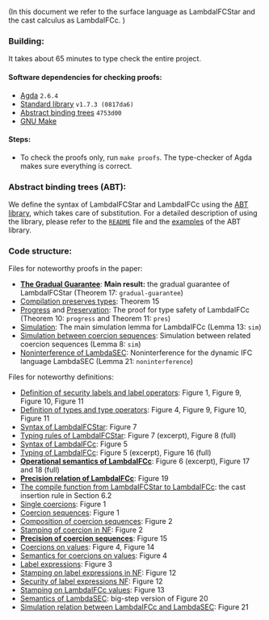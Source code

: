 (In this document we refer to the surface language as LambdaIFCStar and
the cast calculus as LambdaIFCc. )

### Building:

It takes about 65 minutes to type check the entire project.

#### Software dependencies for checking proofs:

- [Agda](https://wiki.portal.chalmers.se/agda) `2.6.4`
- [Standard library](https://github.com/agda/agda-stdlib) `v1.7.3 (0817da6)`
- [Abstract binding trees](https://github.com/jsiek/abstract-binding-trees/) `4753d00`
- [GNU Make](https://www.gnu.org/software/make/)

#### Steps:

+ To check the proofs only, run `make proofs`.
  The type-checker of Agda makes sure everything is correct.


### Abstract binding trees (ABT):

We define the syntax of LambdaIFCStar and LambdaIFCc using
the [ABT library](https://github.com/jsiek/abstract-binding-trees),
which takes care of substitution. For a detailed
description of using the library, please refer to the
[`README`](https://github.com/jsiek/abstract-binding-trees/blob/master/README.md) file
and the [examples](https://github.com/jsiek/abstract-binding-trees/tree/master/src/examples)
of the ABT library.

### Code structure:

Files for noteworthy proofs in the paper:

+ [**The Gradual Guarantee**](./src/CC2/GradualGuarantee.agda):
  **Main result:**
  the gradual guarantee of LambdaIFCStar (Theorem 17: `gradual-guarantee`)
+ [Compilation preserves types](./src/CC2/Compile.agda): Theorem 15
+ [Progress](./src/CC2/Progress.agda) and [Preservation](./src/CC2/Preservation.agda):
  The proof for type safety of LambdaIFCc (Theorem 10: `progress` and Theorem 11: `pres`)
+ [Simulation](./src/Simulation/Simulation.agda): The main simulation lemma
  for LambdaIFCc (Lemma 13: `sim`)
+ [Simulation between coercion sequences](./src/CoercionExpr/Simulation.agda): Simulation between
  related coercion sequences (Lemma 8: `sim`)
+ [Noninterference of LambdaSEC](./src/Dyn/Noninterference.agda):
  Noninterference for the dynamic IFC language LambdaSEC (Lemma 21: `noninterference`)

Files for noteworthy definitions:

+ [Definition of security labels and label operators](./src/Common/SecurityLabels.agda):
    Figure 1, Figure 9, Figure 10, Figure 11
+ [Definition of types and type operators](./src/Common/Types.agda):
    Figure 4, Figure 9, Figure 10, Figure 11
+ [Syntax of LambdaIFCStar](./src/Surface2/Syntax.agda): Figure 7
+ [Typing rules of LambdaIFCStar](./src/Surface2/Typing.agda): Figure 7 (excerpt), Figure 8 (full)
+ [Syntax of LambdaIFCc](./src/CC2/Syntax.agda): Figure 5
+ [Typing of LambdaIFCc](./src/CC2/Typing.agda): Figure 5 (excerpt), Figure 16 (full)
+ [**Operational semantics of LambdaIFCc**](./src/CC2/Reduction.agda):
    Figure 6 (excerpt), Figure 17 and 18 (full)
+ [**Precision relation of LambdaIFCc**](./src/CC2/Precision.agda): Figure 19
+ [The compile function from LambdaIFCStar to LambdaIFCc](./src/CC2/Compile.agda):
  the cast insertion rule in Section 6.2
+ [Single coercions](./src/CoercionExpr/Coercions.agda): Figure 1
+ [Coercion sequences](./src/CoercionExpr/CoercionExpr.agda): Figure 1
+ [Composition of coercion sequences](./src/CoercionExpr/SyntacComp.agda): Figure 2
+ [Stamping of coercion in NF](./src/CoercionExpr/Stamping.agda): Figure 2
+ [**Precision of coercion sequences**](./src/CoercionExpr/Precision.agda): Figure 15
+ [Coercions on values](./src/Common/Coercions.agda): Figure 4, Figure 14
+ [Semantics for coercions on values](./src/CC2/CastReduction.agda): Figure 4
+ [Label expressions](./src/LabelExpr/LabelExpr.agda): Figure 3
+ [Stamping on label expressions in NF](./src/LabelExpr/Stamping.agda): Figure 12
+ [Security of label expressions NF](./src/LabelExpr/Security.agda): Figure 12
+ [Stamping on LambdaIFCc values](./src/CC2/Stamping.agda): Figure 13
+ [Semantics of LambdaSEC](./src/Dyn/BigStep.agda): big-step version of Figure 20
+ [Simulation relation between LambdaIFCc and LambdaSEC](./src/Security/SimRel.agda): Figure 21
